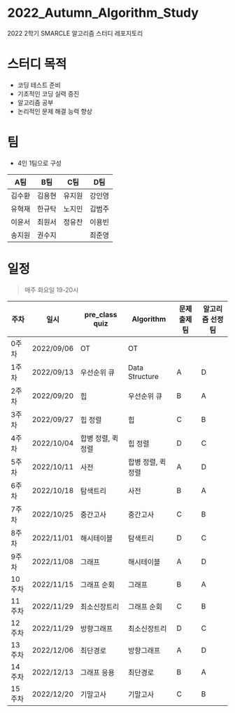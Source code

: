 # 2022_Autumn_Algorithm_Study

2022 2학기 SMARCLE 알고리즘 스터디 레포지토리

# 스터디 목적

- 코딩 테스트 준비
- 기초적인 코딩 실력 증진
- 알고리즘 공부
- 논리적인 문제 해결 능력 향상

# 팀

- 4인 1팀으로 구성

| A팀 | B팀 | C팀  | D팀 | 
|:---:|:---:|:---:|:---:|
|김수환|김용현|유지원|강인영|
|유혁재|한규탁|노지민|김범주|
|이윤서|최원서|정유찬|이용빈|    
|송지원|권수지|    |최준영|    
  


# 일정

> 매주 화요일 19-20시

| 주차  | 일시 | pre_class quiz                 | Algorithm               | 문제 출제팀 | 알고리즘 선정팀
|--------|------------|--------------------|--------------------|---|---|
| 0주차  | 2022/09/06 | OT                 | OT                 |   |   |
| 1주차  | 2022/09/13 | 우선순위 큐        | Data Structure     | A  | D |
| 2주차  | 2022/09/20 | 힙                 | 우선순위 큐        | B  | A  |
| 3주차  | 2022/09/27 | 힙 정렬            | 힙                 | C  | B  |
| 4주차  | 2022/10/04 | 합병 정렬, 퀵 정렬 | 힙 정렬            | D  | C  |
| 5주차  | 2022/10/11 | 사전               | 합병 정렬, 퀵 정렬 | A  | D |
| 6주차  | 2022/10/18 | 탐색트리           | 사전               | B  | A  |
| 7주차  | 2022/10/25 | 중간고사           | 중간고사           | C  | B  |
| 8주차  | 2022/11/01 | 해시테이블         | 탐색트리           | D  | C |
| 9주차  | 2022/11/08 | 그래프             | 해시테이블         | A  | D  |
| 10주차 | 2022/11/15 | 그래프 순회        | 그래프             | B  | A  |
| 11주차 | 2022/11/29 | 최소신장트리       | 그래프 순회        | C  | B  |
| 12주차 | 2022/11/29 | 방향그래프         | 최소신장트리       | D  | C  |
| 13주차 | 2022/12/06 | 최단경로           | 방향그래프         | A  | D  |
| 14주차 | 2022/12/13 | 그래프 응용        | 최단경로           | B  | A  |
| 15주차 | 2022/12/20 | 기말고사           | 기말고사           | C  | B  |
